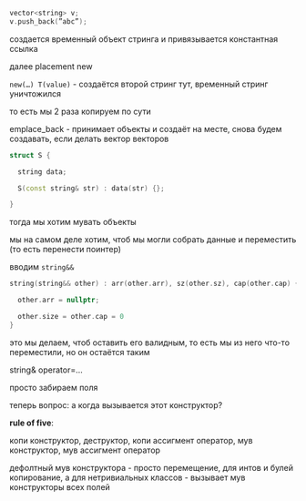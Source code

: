 
```cpp
vector<string> v;
v.push_back(”abc”);
```
создается временный объект стринга и привязывается константная ссылка

далее placement new

`new(…) T(value)` - создаётся второй стринг тут, временный стринг уничтожился

то есть мы 2 раза копируем по сути

emplace_back - принимает объекты и создаёт на месте, снова будем создавать, если делать вектор векторов

```cpp
struct S {

  string data;

  S(const string& str) : data(str) {};

}
```

тогда мы хотим мувать объекты

мы на самом деле хотим, чтоб мы могли собрать данные и переместить (то есть перенести поинтер)

вводим `string&&`
```cpp
string(string&& other) : arr(other.arr), sz(other.sz), cap(other.cap) {

  other.arr = nullptr;

  other.size = other.cap = 0
}
```
 это мы делаем, чтоб оставить его валидным, то есть мы из него что-то переместили, но он остаётся таким

string& operator=…

просто забираем поля

теперь вопрос: а когда вызывается этот конструктор?

**rule of five**:

копи конструктор, деструктор, копи ассигмент оператор, мув конструктор, мув ассигмент оператор

дефолтный мув конструктора - просто перемещение, для интов и булей копирование, а для нетривиальных классов - вызывает мув конструкторы всех полей